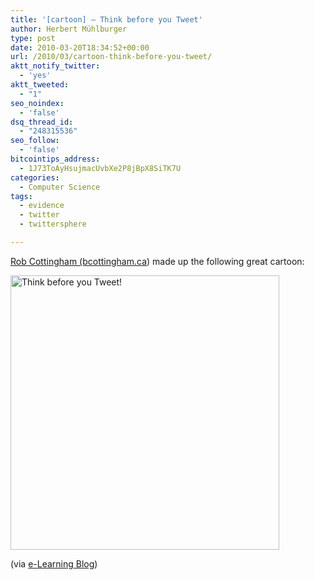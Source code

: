 ```yaml
---
title: '[cartoon] – Think before you Tweet'
author: Herbert Mühlburger
type: post
date: 2010-03-20T18:34:52+00:00
url: /2010/03/cartoon-think-before-you-tweet/
aktt_notify_twitter:
  - 'yes'
aktt_tweeted:
  - "1"
seo_noindex:
  - 'false'
dsq_thread_id:
  - "248315536"
seo_follow:
  - 'false'
bitcointips_address:
  - 1J73ToAyHsujmacUvbXe2P8jBpX8SiTK7U
categories:
  - Computer Science
tags:
  - evidence
  - twitter
  - twittersphere

---
```

<a title="Image Copyright by Rob Cottingham" href="http://www.robcottingham.ca/cartoon/archive/for-legal-aid-press-1-to-invoke-your-right-to-remain-silent-press-5/" target="_blank">Rob Cottingham (bcottingham.ca</a>) made up the following great cartoon:

[<img class="aligncenter size-large wp-image-810" title="Think before you Tweet!" src="http://178.79.139.40/wp-content/uploads/2010/03/tweet-evidence-430x439.gif" alt="Think before you Tweet!" width="430" height="439" />][1]
  
(via <a title="e-Learning Blog" href="http://elearningblog.tugraz.at/archives/3300" target="_blank">e-Learning Blog</a>)

 [1]: http://178.79.139.40/wp-content/uploads/2010/03/tweet-evidence.gif